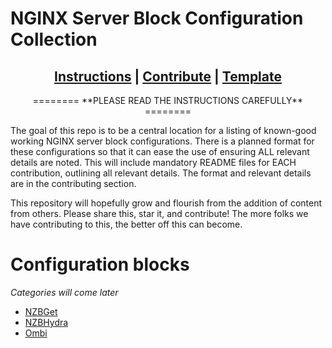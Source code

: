 # NGINX Server Block Configuration Collection

## <center> [Instructions](instructions.md) | [Contribute](/contributing.md) | [Template](/-template/appname.md) </center>

<center> ======== **PLEASE READ THE INSTRUCTIONS CAREFULLY** ======== </center>


The goal of this repo is to be a central location for a listing of known-good working NGINX server block configurations. There is a planned format for these configurations so that it can ease the use of ensuring ALL relevant details are noted. This will include mandatory README files for EACH contribution, outlining all relevant details. The format and relevant details are in the contributing section.

This repository will hopefully grow and flourish from the addition of content from others. Please share this, star it, and contribute! The more folks we have contributing to this, the better off this can become.

# Configuration blocks
*Categories will come later*

- [NZBGet](/apps/nzbget/nzbget.md)
- [NZBHydra](/apps/nzbhydra/nzbhydra.md)
- [Ombi](/apps/ombi/ombi.md)
